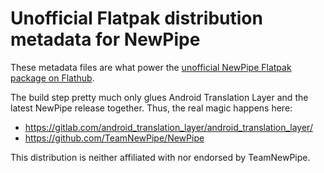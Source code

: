 # Unofficial Flatpak distribution metadata for NewPipe

These metadata files are what power the [unofficial NewPipe Flatpak package on Flathub](https://flathub.org/apps/net.newpipe.NewPipe).

The build step pretty much only glues Android Translation Layer and the latest NewPipe release together. Thus, the real magic happens here:

* https://gitlab.com/android_translation_layer/android_translation_layer/
* https://github.com/TeamNewPipe/NewPipe

This distribution is neither affiliated with nor endorsed by TeamNewPipe.
